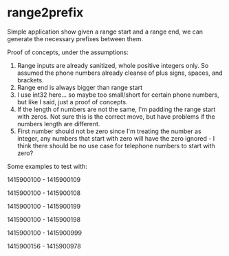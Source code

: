 # range2prefix

Simple application show given a range start and a range end, we can generate the necessary prefixes between them.

Proof of concepts, under the assumptions:
1. Range inputs are already sanitized, whole positive integers only. So assumed the phone numbers already cleanse of plus signs, spaces, and brackets.
2. Range end is always bigger than range start
3. I use int32 here... so maybe too small/short for certain phone numbers, but like I said, just a proof of concepts.
4. If the length of numbers are not the same, I'm padding the range start with zeros. Not sure this is the correct move, but have problems if the numbers length are different.
5. First number should not be zero since I'm treating the number as integer, any numbers that start with zero will have the zero ignored - I think there should be no use case for telephone numbers to start with zero?


Some examples to test with:

1415900100 - 1415900109

1415900100 - 1415900108

1415900100 - 1415900199

1415900100 - 1415900198

1415900100 - 1415900999

1415900156 - 1415900978




